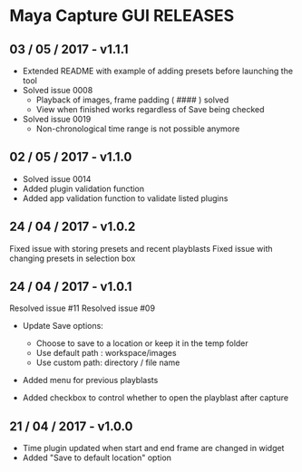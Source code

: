 # Maya Capture GUI RELEASES


## 03 / 05 / 2017 - v1.1.1
- Extended README with example of adding presets before launching the
tool
- Solved issue 0008
  + Playback of images, frame padding ( #### ) solved
  + View when finished works regardless of Save being checked
- Solved issue 0019
  + Non-chronological time range is not possible anymore

## 02 / 05 / 2017 - v1.1.0
- Solved issue 0014
- Added plugin validation function
- Added app validation function to validate listed plugins

## 24 / 04 / 2017 - v1.0.2
Fixed issue with storing presets and recent playblasts
Fixed issue with changing presets in selection box

## 24 / 04 / 2017 - v1.0.1

Resolved issue #11
Resolved issue #09

- Update Save options:
  + Choose to save to a location or keep it in the temp folder
  + Use default path : workspace/images
  + Use custom path: directory / file name

- Added menu for previous playblasts
- Added checkbox to control whether to open the playblast after capture

## 21 / 04 / 2017 - v1.0.0

- Time plugin updated when start and end frame are changed in widget
- Added "Save to default location" option